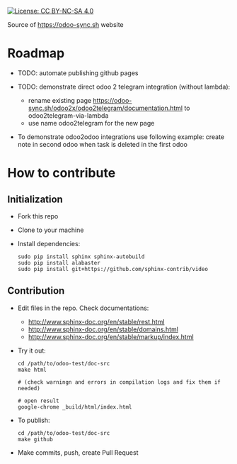 [![License: CC BY-NC-SA 4.0](https://licensebuttons.net/l/by-nc-sa/4.0/80x15.png)](https://creativecommons.org/licenses/by-nc-sa/4.0/)

Source of https://odoo-sync.sh website

# Roadmap
* TODO: automate publishing github pages
* TODO: demonstrate direct odoo 2 telegram integration (without lambda):

  * rename existing page https://odoo-sync.sh/odoo2x/odoo2telegram/documentation.html to odoo2telegram-via-lambda
  * use name odoo2telegram for the new page
* To demonstrate odoo2odoo integrations use following example: create note in second odoo when task is deleted in the first odoo

# How to contribute

## Initialization

* Fork this repo
* Clone to your machine
* Install dependencies:

      sudo pip install sphinx sphinx-autobuild
      sudo pip install alabaster
      sudo pip install git+https://github.com/sphinx-contrib/video


## Contribution

* Edit files in the repo. Check documentations:

  * http://www.sphinx-doc.org/en/stable/rest.html
  * http://www.sphinx-doc.org/en/stable/domains.html
  * http://www.sphinx-doc.org/en/stable/markup/index.html

* Try it out:

      cd /path/to/odoo-test/doc-src
      make html

      # (check warningn and errors in compilation logs and fix them if needed)

      # open result
      google-chrome _build/html/index.html

* To publish:

      cd /path/to/odoo-test/doc-src
      make github
      
* Make commits, push, create Pull Request

